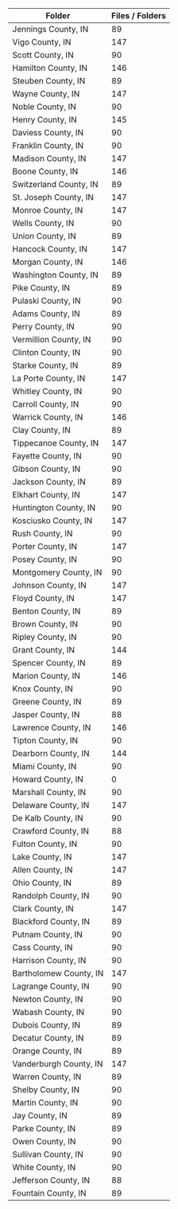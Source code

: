 | Folder                 |   Files / Folders |
|------------------------|-------------------|
| Jennings County, IN    |                89 |
| Vigo County, IN        |               147 |
| Scott County, IN       |                90 |
| Hamilton County, IN    |               146 |
| Steuben County, IN     |                89 |
| Wayne County, IN       |               147 |
| Noble County, IN       |                90 |
| Henry County, IN       |               145 |
| Daviess County, IN     |                90 |
| Franklin County, IN    |                90 |
| Madison County, IN     |               147 |
| Boone County, IN       |               146 |
| Switzerland County, IN |                89 |
| St. Joseph County, IN  |               147 |
| Monroe County, IN      |               147 |
| Wells County, IN       |                90 |
| Union County, IN       |                89 |
| Hancock County, IN     |               147 |
| Morgan County, IN      |               146 |
| Washington County, IN  |                89 |
| Pike County, IN        |                89 |
| Pulaski County, IN     |                90 |
| Adams County, IN       |                89 |
| Perry County, IN       |                90 |
| Vermillion County, IN  |                90 |
| Clinton County, IN     |                90 |
| Starke County, IN      |                89 |
| La Porte County, IN    |               147 |
| Whitley County, IN     |                90 |
| Carroll County, IN     |                90 |
| Warrick County, IN     |               146 |
| Clay County, IN        |                89 |
| Tippecanoe County, IN  |               147 |
| Fayette County, IN     |                90 |
| Gibson County, IN      |                90 |
| Jackson County, IN     |                89 |
| Elkhart County, IN     |               147 |
| Huntington County, IN  |                90 |
| Kosciusko County, IN   |               147 |
| Rush County, IN        |                90 |
| Porter County, IN      |               147 |
| Posey County, IN       |                90 |
| Montgomery County, IN  |                90 |
| Johnson County, IN     |               147 |
| Floyd County, IN       |               147 |
| Benton County, IN      |                89 |
| Brown County, IN       |                90 |
| Ripley County, IN      |                90 |
| Grant County, IN       |               144 |
| Spencer County, IN     |                89 |
| Marion County, IN      |               146 |
| Knox County, IN        |                90 |
| Greene County, IN      |                89 |
| Jasper County, IN      |                88 |
| Lawrence County, IN    |               146 |
| Tipton County, IN      |                90 |
| Dearborn County, IN    |               144 |
| Miami County, IN       |                90 |
| Howard County, IN      |                 0 |
| Marshall County, IN    |                90 |
| Delaware County, IN    |               147 |
| De Kalb County, IN     |                90 |
| Crawford County, IN    |                88 |
| Fulton County, IN      |                90 |
| Lake County, IN        |               147 |
| Allen County, IN       |               147 |
| Ohio County, IN        |                89 |
| Randolph County, IN    |                90 |
| Clark County, IN       |               147 |
| Blackford County, IN   |                89 |
| Putnam County, IN      |                90 |
| Cass County, IN        |                90 |
| Harrison County, IN    |                90 |
| Bartholomew County, IN |               147 |
| Lagrange County, IN    |                90 |
| Newton County, IN      |                90 |
| Wabash County, IN      |                90 |
| Dubois County, IN      |                89 |
| Decatur County, IN     |                89 |
| Orange County, IN      |                89 |
| Vanderburgh County, IN |               147 |
| Warren County, IN      |                89 |
| Shelby County, IN      |                90 |
| Martin County, IN      |                90 |
| Jay County, IN         |                89 |
| Parke County, IN       |                89 |
| Owen County, IN        |                90 |
| Sullivan County, IN    |                90 |
| White County, IN       |                90 |
| Jefferson County, IN   |                88 |
| Fountain County, IN    |                89 |